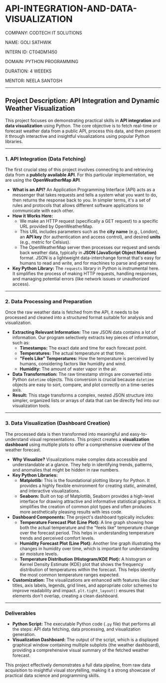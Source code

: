 # API-INTEGRATION-AND-DATA-VISUALIZATION

COMPANY: CODTECH IT SOLUTIONS

NAME: GOLI SATHWIK

INTERN ID: CT04DM1450

DOMAIN: PYTHON PROGRAMMING

DURATION: 4 WEEEKS

MENTOR: NEELA SANTOSH

---

## Project Description: API Integration and Dynamic Weather Visualization

This project focuses on demonstrating practical skills in **API integration** and **data visualization** using Python. The core objective is to fetch real-time or forecast weather data from a public API, process this data, and then present it through interactive and insightful visualizations using popular Python libraries.

---

### **1. API Integration (Data Fetching)**

The first crucial step of this project involves connecting to and retrieving data from a **publicly available API**. For this particular implementation, we are using the **OpenWeatherMap API**.

* **What is an API?** An Application Programming Interface (API) acts as a messenger that takes requests and tells a system what you want to do, then returns the response back to you. In simpler terms, it's a set of rules and protocols that allows different software applications to communicate with each other.
* **How it Works Here:**
    * We make an HTTP request (specifically a GET request) to a specific URL provided by OpenWeatherMap.
    * This URL includes parameters such as the **city name** (e.g., London), an **API key** (for authentication and access control), and desired **units** (e.g., metric for Celsius).
    * The OpenWeatherMap server then processes our request and sends back weather data, typically in **JSON (JavaScript Object Notation)** format. JSON is a lightweight data-interchange format that's easy for humans to read and write, and for machines to parse and generate.
* **Key Python Library:** The `requests` library in Python is instrumental here. It simplifies the process of making HTTP requests, handling responses, and managing potential errors (like network issues or unauthorized access).

---

### **2. Data Processing and Preparation**

Once the raw weather data is fetched from the API, it needs to be processed and cleaned into a structured format suitable for analysis and visualization.

* **Extracting Relevant Information:** The raw JSON data contains a lot of information. Our program selectively extracts key pieces of information, such as:
    * **Timestamps:** The exact date and time for each forecast point.
    * **Temperatures:** The actual temperature at that time.
    * **"Feels Like" Temperatures:** How the temperature is perceived by humans, considering factors like humidity and wind.
    * **Humidity:** The amount of water vapor in the air.
* **Data Transformation:** The raw timestamp strings are converted into Python `datetime` objects. This conversion is crucial because `datetime` objects are easy to sort, compare, and plot correctly on a time-series axis.
* **Result:** This stage transforms a complex, nested JSON structure into simpler, organized lists or arrays of data that can be directly fed into our visualization tools.

---

### **3. Data Visualization (Dashboard Creation)**

The processed data is then transformed into meaningful and easy-to-understand visual representations. This project creates a **visualization dashboard** using multiple plots to offer a comprehensive overview of the weather forecast.

* **Why Visualize?** Visualizations make complex data accessible and understandable at a glance. They help in identifying trends, patterns, and anomalies that might be hidden in raw numbers.
* **Key Python Libraries:**
    * **Matplotlib:** This is the foundational plotting library for Python. It provides a highly flexible environment for creating static, animated, and interactive visualizations.
    * **Seaborn:** Built on top of Matplotlib, Seaborn provides a high-level interface for drawing attractive and informative statistical graphics. It simplifies the creation of common plot types and often produces more aesthetically pleasing results with less code.
* **Dashboard Components:** The project's dashboard typically includes:
    * **Temperature Forecast Plot (Line Plot):** A line graph showing how both the actual temperature and the "feels like" temperature change over the forecast period. This helps in understanding temperature trends and perceived comfort levels.
    * **Humidity Forecast Plot (Line Plot):** Another line graph illustrating the changes in humidity over time, which is important for understanding air moisture levels.
    * **Temperature Distribution (Histogram/KDE Plot):** A histogram or Kernel Density Estimate (KDE) plot that shows the frequency distribution of temperatures within the forecast. This helps identify the most common temperature ranges expected.
* **Customization:** The visualizations are enhanced with features like clear titles, axis labels, legends, grid lines, and appropriate color schemes to improve readability and impact. `plt.tight_layout()` ensures that elements don't overlap, creating a clean dashboard.

---

### **Deliverables**

* **Python Script:** The executable Python code (`.py` file) that performs all the steps: API data fetching, data processing, and visualization generation.
* **Visualization Dashboard:** The output of the script, which is a displayed graphical window containing multiple subplots (the weather dashboard), providing a comprehensive visual summary of the fetched weather forecast.

This project effectively demonstrates a full data pipeline, from raw data acquisition to insightful visual storytelling, making it a strong showcase of practical data science and programming skills.
